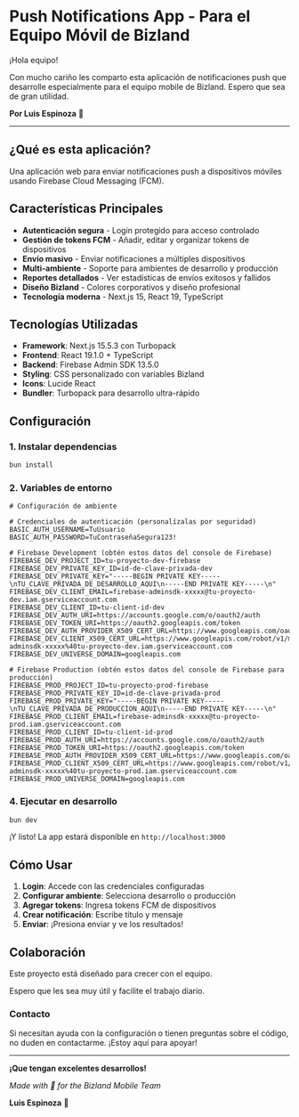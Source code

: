 # Push Notifications App -  Para el Equipo Móvil de Bizland

¡Hola equipo!

Con mucho cariño les comparto esta aplicación de notificaciones push que desarrolle especialmente para el equipo mobile de Bizland. Espero que sea de gran utilidad.

**Por Luis Espinoza** 🥷

---

## ¿Qué es esta aplicación?

Una aplicación web para enviar notificaciones push a dispositivos móviles usando Firebase Cloud Messaging (FCM).

## Características Principales

- **Autenticación segura** - Login protegido para acceso controlado
- **Gestión de tokens FCM** - Añadir, editar y organizar tokens de dispositivos
- **Envío masivo** - Enviar notificaciones a múltiples dispositivos
- **Multi-ambiente** - Soporte para ambientes de desarrollo y producción
- **Reportes detallados** - Ver estadísticas de envíos exitosos y fallidos
- **Diseño Bizland** - Colores corporativos y diseño profesional
- **Tecnología moderna** - Next.js 15, React 19, TypeScript

## Tecnologías Utilizadas

- **Framework**: Next.js 15.5.3 con Turbopack
- **Frontend**: React 19.1.0 + TypeScript
- **Backend**: Firebase Admin SDK 13.5.0
- **Styling**: CSS personalizado con variables Bizland
- **Icons**: Lucide React
- **Bundler**: Turbopack para desarrollo ultra-rápido

## Configuración

### 1. Instalar dependencias
```bash
bun install
```

### 2. Variables de entorno

```env.local
# Configuración de ambiente

# Credenciales de autenticación (personalízalas por seguridad)
BASIC_AUTH_USERNAME=TuUsuario
BASIC_AUTH_PASSWORD=TuContraseñaSegura123!

# Firebase Development (obtén estos datos del console de Firebase)
FIREBASE_DEV_PROJECT_ID=tu-proyecto-dev-firebase
FIREBASE_DEV_PRIVATE_KEY_ID=id-de-clave-privada-dev
FIREBASE_DEV_PRIVATE_KEY="-----BEGIN PRIVATE KEY-----\nTU_CLAVE_PRIVADA_DE_DESARROLLO_AQUI\n-----END PRIVATE KEY-----\n"
FIREBASE_DEV_CLIENT_EMAIL=firebase-adminsdk-xxxxx@tu-proyecto-dev.iam.gserviceaccount.com
FIREBASE_DEV_CLIENT_ID=tu-client-id-dev
FIREBASE_DEV_AUTH_URI=https://accounts.google.com/o/oauth2/auth
FIREBASE_DEV_TOKEN_URI=https://oauth2.googleapis.com/token
FIREBASE_DEV_AUTH_PROVIDER_X509_CERT_URL=https://www.googleapis.com/oauth2/v1/certs
FIREBASE_DEV_CLIENT_X509_CERT_URL=https://www.googleapis.com/robot/v1/metadata/x509/firebase-adminsdk-xxxxx%40tu-proyecto-dev.iam.gserviceaccount.com
FIREBASE_DEV_UNIVERSE_DOMAIN=googleapis.com

# Firebase Production (obtén estos datos del console de Firebase para producción)
FIREBASE_PROD_PROJECT_ID=tu-proyecto-prod-firebase
FIREBASE_PROD_PRIVATE_KEY_ID=id-de-clave-privada-prod
FIREBASE_PROD_PRIVATE_KEY="-----BEGIN PRIVATE KEY-----\nTU_CLAVE_PRIVADA_DE_PRODUCCION_AQUI\n-----END PRIVATE KEY-----\n"
FIREBASE_PROD_CLIENT_EMAIL=firebase-adminsdk-xxxxx@tu-proyecto-prod.iam.gserviceaccount.com
FIREBASE_PROD_CLIENT_ID=tu-client-id-prod
FIREBASE_PROD_AUTH_URI=https://accounts.google.com/o/oauth2/auth
FIREBASE_PROD_TOKEN_URI=https://oauth2.googleapis.com/token
FIREBASE_PROD_AUTH_PROVIDER_X509_CERT_URL=https://www.googleapis.com/oauth2/v1/certs
FIREBASE_PROD_CLIENT_X509_CERT_URL=https://www.googleapis.com/robot/v1/metadata/x509/firebase-adminsdk-xxxxx%40tu-proyecto-prod.iam.gserviceaccount.com
FIREBASE_PROD_UNIVERSE_DOMAIN=googleapis.com
```

### 4. Ejecutar en desarrollo
```bash
bun dev
```

¡Y listo! La app estará disponible en `http://localhost:3000`


## Cómo Usar

1. **Login**: Accede con las credenciales configuradas
2. **Configurar ambiente**: Selecciona desarrollo o producción
3. **Agregar tokens**: Ingresa tokens FCM de dispositivos
4. **Crear notificación**: Escribe título y mensaje
5. **Enviar**: ¡Presiona enviar y ve los resultados!

## Colaboración

Este proyecto está diseñado para crecer con el equipo.

Espero que les sea muy útil y facilite el trabajo diario.

### Contacto

Si necesitan ayuda con la configuración o tienen preguntas sobre el código, no duden en contactarme. ¡Estoy aquí para apoyar! 

---

**¡Que tengan excelentes desarrollos!** 

*Made with 💙 for the Bizland Mobile Team*

**Luis Espinoza** 🥷 


